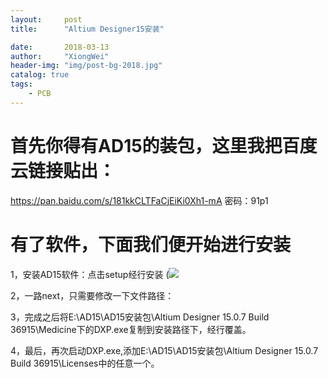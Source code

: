 ```yaml
---
layout:     post
title:      "Altium Designer15安装"

date:       2018-03-13
author:     "XiongWei"
header-img: "img/post-bg-2018.jpg"
catalog: true
tags:
    - PCB
---
```

#  首先你得有AD15的装包，这里我把百度云链接贴出：
https://pan.baidu.com/s/181kkCLTFaCjEiKi0Xh1-mA 密码：91p1

# 有了软件，下面我们便开始进行安装

1，安装AD15软件：点击setup经行安装
(![](http://githubblogpic.oss-cn-huhehaote.aliyuncs.com/2018-03-13/AD.png)

2，一路next，只需要修改一下文件路径：

3，完成之后将E:\AD15\AD15安装包\Altium Designer 15.0.7 Build 36915\Medicine下的DXP.exe复制到安装路径下，经行覆盖。

4，最后，再次启动DXP.exe,添加E:\AD15\AD15安装包\Altium Designer 15.0.7 Build 36915\Licenses中的任意一个。

